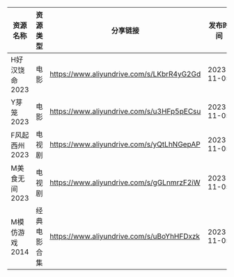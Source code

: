 | 资源名称      | 资源类型   | 分享链接                                      | 发布时间       |
| --------- | ------ | ----------------------------------------- | ---------- |
| H好汉饶命2023 | 电影     | https://www.aliyundrive.com/s/LKbrR4yG2Gd | 2023-11-05 |
| Y芽笼2023   | 电影     | https://www.aliyundrive.com/s/u3HFp5pECsu | 2023-11-05 |
| F风起西州2023 | 电视剧    | https://www.aliyundrive.com/s/yQtLhNGepAP | 2023-11-05 |
| M美食无间2023 | 电视剧    | https://www.aliyundrive.com/s/gGLnmrzF2iW | 2023-11-05 |
| M模仿游戏2014 | 经典电影合集 | https://www.aliyundrive.com/s/uBoYhHFDxzk | 2023-11-05 |
